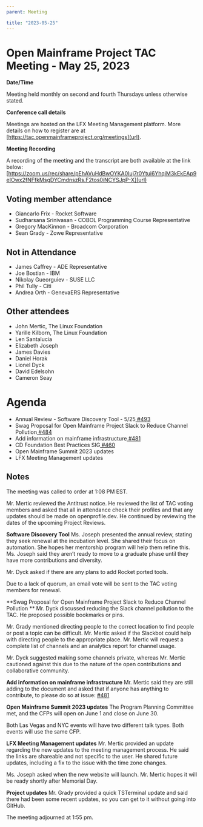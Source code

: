```yaml
---
parent: Meeting

title: "2023-05-25"
---
```


# Open Mainframe Project TAC Meeting - May 25, 2023

**Date/Time**

Meeting held monthly on second and fourth Thursdays unless otherwise stated. 

**Conference call details**

Meetings are hosted on the LFX Meeting Management platform. More details on how to register are at [https://tac.openmainframeproject.org/meetings](url).

**Meeting Recording**

A recording of the meeting and the transcript are both available at the link below:
[https://zoom.us/rec/share/pEhAVuHdBwOYKA0Iuj7r0Ytui6YhqiM3kEkEAp9eIOwx2fNFfkMsgDYCmdnszRs.F2tos0iNCYSJpP-X](url)


## Voting member attendance



* Giancarlo Frix - Rocket Software
* Sudharsana Srinivasan - COBOL Programming Course Representative
* Gregory MacKinnon - Broadcom Corporation
* Sean Grady - Zowe Representative

  	

## Not in Attendance



* James Caffrey - ADE Representative
* Joe Bostian - IBM
* Nikolay Gueorguiev - SUSE LLC
* Phil Tully - Citi
* Andrea Orth - GenevaERS Representative 



## Other attendees



* John Mertic, The Linux Foundation
* Yarille Kilborn, The Linux Foundation
* Len Santalucia
* Elizabeth Joseph
* James Davies
* Daniel Horak
* Lionel Dyck
* David Edelsohn
* Cameron Seay 



# Agenda



* Annual Review - Software Discovery Tool - 5/25[ #493](https://github.com/openmainframeproject/tac/issues/493)
* Swag Proposal for Open Mainframe Project Slack to Reduce Channel Pollution[ #484](https://github.com/openmainframeproject/tac/issues/484)
* Add information on mainframe infrastructure[ #481](https://github.com/openmainframeproject/tac/pull/481)
* CD Foundation Best Practices SIG[ #460](https://github.com/openmainframeproject/tac/issues/460)
* Open Mainframe Summit 2023 updates
* LFX Meeting Management updates 
 


## Notes

The meeting was called to order at 1:08 PM EST. 
 
Mr. Mertic reviewed the Antitrust notice. He reviewed the list of TAC voting members and asked that all in attendance check their profiles and that any updates should be made on openprofile.dev. He continued by reviewing the dates of the upcoming Project Reviews. 
 
**Software Discovery Tool** Ms. Joseph presented the annual review, stating they seek renewal at the incubation level. She shared their focus on automation. She hopes her mentorship program will help them refine this. Ms. Joseph said they aren’t ready to move to a graduate phase until they have more contributions and diversity.  
 
Mr. Dyck asked if there are any plans to add Rocket ported tools.  
 
Due to a lack of quorum, an email vote will be sent to the TAC voting members for renewal. 
 
**Swag Proposal for Open Mainframe Project Slack to Reduce Channel Pollution ** Mr. Dyck discussed reducing the Slack channel pollution to the TAC. He proposed possible bookmarks or pins. 
 
Mr. Grady mentioned directing people to the correct location to find people or post a topic can be difficult. Mr. Mertic asked if the Slackbot could help with directing people to the appropriate place. Mr. Mertic will request a complete list of channels and an analytics report for channel usage.  
 
Mr. Dyck suggested making some channels private, whereas Mr. Mertic cautioned against this due to the nature of the open contributions and collaborative community. 
 
**Add information on mainframe infrastructure** Mr. Mertic said they are still adding to the document and asked that if anyone has anything to contribute, to please do so at issue:  [#481](https://github.com/openmainframeproject/tac/pull/481) 
 
**Open Mainframe Summit 2023 updates** The Program Planning Committee met, and the CFPs will open on June 1 and close on June 30. 

Both Las Vegas and NYC events will have two different talk types. Both events will use the same CFP. 
 
**LFX Meeting Management updates** Mr. Mertic provided an update regarding the new updates to the meeting management process. He said the links are shareable and not specific to the user. He shared future updates, including a fix to the issue with the time zone changes.  


Ms. Joseph asked when the new website will launch. Mr. Mertic hopes it will be ready shortly after Memorial Day.

**Project updates** Mr. Grady provided a quick TSTerminal update and said there had been some recent updates, so you can get to it without going into GitHub.

The meeting adjourned at 1:55 pm. 

